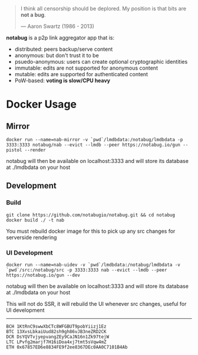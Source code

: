
> I think all censorship should be deplored.  My position is that bits are **not a bug**.
>
> — Aaron Swartz (1986 - 2013)

**notabug** is a p2p link aggregator app that is:

 * distributed: peers backup/serve content
 * anonymous: but don't trust it to be
 * psuedo-anonymous: users can create optional cryptographic identities
 * immutable: edits are not supported for anonymous content
 * mutable: edits are supported for authenticated content
 * PoW-based: **voting is slow/CPU heavy**

# Docker Usage

## Mirror

    docker run --name=nab-mirror -v `pwd`/lmdbdata:/notabug/lmdbdata -p 3333:3333 notabug/nab --evict --lmdb --peer https://notabug.io/gun --pistol --render

notabug will then be available on localhost:3333 and will store its database at ./lmdbdata on your host

## Development

### Build

    git clone https://github.com/notabugio/notabug.git && cd notabug
    docker build ./ -t nab

You must rebuild docker image for this to pick up any src changes for serverside rendering

### UI Development

    docker run --name=nab-uidev -v `pwd`/lmdbdata:/notabug/lmdbdata -v `pwd`/src:/notabug/src -p 3333:3333 nab --evict --lmdb --peer https://notabug.io/gun --dev

notabug will then be available on localhost:3333  and will store its database at ./lmdbdata on your host

This will not do SSR, it will rebuild the UI whenever src changes, useful for UI development

---

    BCH 1KtRnC9swwXbCTc8WFGBUT9pobYiizj1Ez
    BTC 13XvsLbkaiUud82sh9gh86vJB3neZRD2CK
    DCR DsYQVTvjyepvangZEy9CaJN16n1Zk97tejW
    LTC LPvfg2marjf7H16iDoa4xj7tmt5sVqw4mZ
    ETH 0x67857ED6e8834FE9f2ee8367DEc0AA0C7101B4Ab


